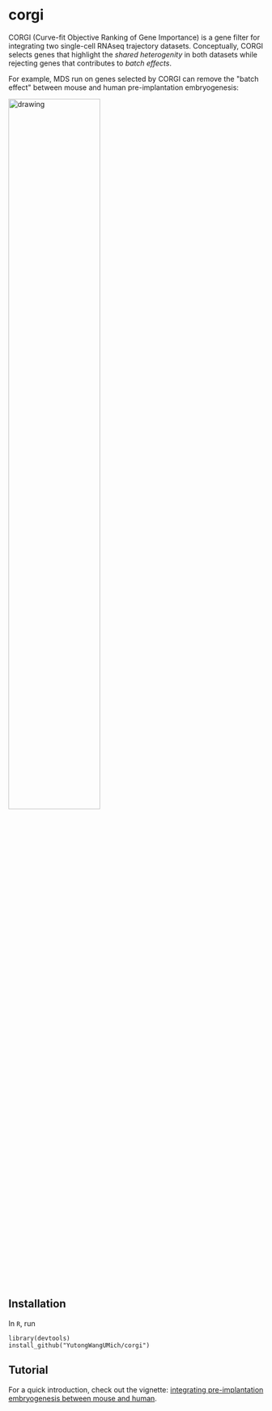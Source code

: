 # corgi

CORGI (Curve-fit Objective Ranking of Gene Importance) is a gene filter for integrating two single-cell RNAseq trajectory datasets. Conceptually, CORGI selects genes that highlight the _shared heterogenity_ in both datasets while rejecting genes that contributes to _batch effects_.

For example, MDS run on genes selected by CORGI can remove the "batch effect" between mouse and human pre-implantation embryogenesis:


<img src="https://yutongwangumich.github.io/corgi/articles/corgi_files/figure-html/comparison-1.png" alt="drawing" width = "60%"/>

## Installation

In `R`, run

```
library(devtools)
install_github("YutongWangUMich/corgi")
```

## Tutorial

For a quick introduction, check out the vignette: [integrating pre-implantation embryogenesis between mouse and human](https://yutongwangumich.github.io/corgi/articles/corgi.html).

